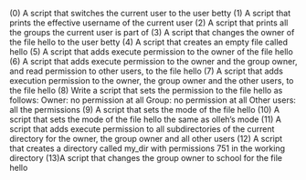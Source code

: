 (0) A script that switches the current user to the user betty
(1) A script that prints the effective username of the current user
(2) A script that prints all the groups the current user is part of
(3) A script that changes the owner of the file hello to the user betty
(4) A script that creates an empty file called hello
(5) A script that adds execute permission to the owner of the file hello
(6) A script that adds execute permission to the owner and the group owner, and read permission to other users, to the file hello
(7) A script that adds execution permission to the owner, the group owner and the other users, to the file hello
(8) Write a script that sets the permission to the file hello as follows:
Owner: no permission at all
Group: no permission at all
Other users: all the permissions
(9) A script that sets the mode of the file hello
(10) A script that sets the mode of the file hello the same as olleh’s mode
(11) A script that adds execute permission to all subdirectories of the current directory for the owner, the group owner and all other users
(12) A script that creates a directory called my_dir with permissions 751 in the working directory
(13)A script that changes the group owner to school for the file hello 
